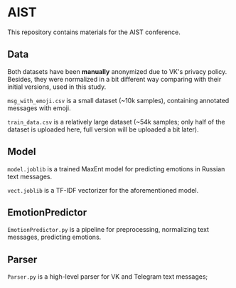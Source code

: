 # AIST
This repository contains materials for the AIST conference.

## Data
Both datasets have been **manually** anonymized due to VK's privacy policy. Besides, they were normalized in a bit different way comparing with their initial versions, used in this study.

`msg_with_emoji.csv` is a small dataset (~10k samples), containing annotated messages with emoji.

`train_data.csv` is a relatively large dataset (~54k samples; only half of the dataset is uploaded here, full version will be uploaded a bit later).

## Model
`model.joblib` is a trained MaxEnt model for predicting emotions in Russian text messages.

`vect.joblib` is a TF-IDF vectorizer for the aforementioned model.

## EmotionPredictor
`EmotionPredictor.py` is a pipeline for preprocessing, normalizing text messages, predicting emotions.

## Parser
`Parser.py` is a high-level parser for VK and Telegram text messages;